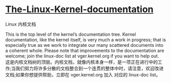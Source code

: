# [The-Linux-Kernel-documentation](https://www.kernel.org/doc/html/latest/ "The Linux Kernel documentation¶. This is the top level of the kernel’s documentation tree. Kernel documentation, like the kernel itself, is very much a work in progress; that is especially true as we work to integrate our many scattered documents into a coherent whole.")
Linux 内核文档

This is the top level of the kernel’s documentation tree. Kernel documentation, like the kernel itself, is very much a work in progress; that is especially true as we work to integrate our many scattered documents into a coherent whole. Please note that improvements to the documentation are welcome; join the linux-doc list at vger.kernel.org if you want to help out.\
这是内核文档树的顶层。内核文档，就像内核本身一样，是一项正在进行中的工作;当我们努力将许多分散的文档整合到一个连贯的整体中时，请注意，欢迎改进文档;如果你想提供帮助，立即在 vger.kernel.org 加入 对应的 linux-doc list。

